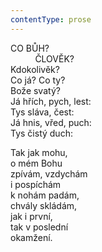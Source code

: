 ```yaml
---
contentType: prose
---
```


CO BŮH?  
          ČLOVĚK?  
Kdokolivěk?  
Co já? Co ty?  
Bože svatý?  
Já hřích, pych, lest:  
Tys sláva, čest:  
Já hnis, vřed, puch:  
Tys čistý duch:

Tak jak mohu,  
o mém Bohu  
zpívám, vzdychám  
i pospíchám  
k nohám padám,  
chvály skládám,  
jak i první,  
tak v poslední  
okamžení.
